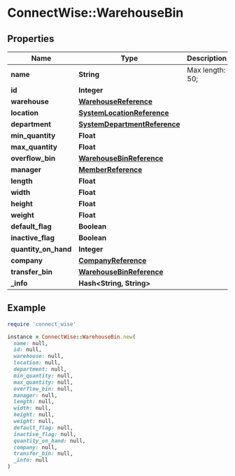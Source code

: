 # ConnectWise::WarehouseBin

## Properties

| Name | Type | Description | Notes |
| ---- | ---- | ----------- | ----- |
| **name** | **String** |  Max length: 50; |  |
| **id** | **Integer** |  | [optional] |
| **warehouse** | [**WarehouseReference**](WarehouseReference.md) |  | [optional] |
| **location** | [**SystemLocationReference**](SystemLocationReference.md) |  | [optional] |
| **department** | [**SystemDepartmentReference**](SystemDepartmentReference.md) |  | [optional] |
| **min_quantity** | **Float** |  | [optional] |
| **max_quantity** | **Float** |  | [optional] |
| **overflow_bin** | [**WarehouseBinReference**](WarehouseBinReference.md) |  | [optional] |
| **manager** | [**MemberReference**](MemberReference.md) |  | [optional] |
| **length** | **Float** |  | [optional] |
| **width** | **Float** |  | [optional] |
| **height** | **Float** |  | [optional] |
| **weight** | **Float** |  | [optional] |
| **default_flag** | **Boolean** |  | [optional] |
| **inactive_flag** | **Boolean** |  | [optional] |
| **quantity_on_hand** | **Integer** |  | [optional] |
| **company** | [**CompanyReference**](CompanyReference.md) |  | [optional] |
| **transfer_bin** | [**WarehouseBinReference**](WarehouseBinReference.md) |  | [optional] |
| **_info** | **Hash&lt;String, String&gt;** |  | [optional] |

## Example

```ruby
require 'connect_wise'

instance = ConnectWise::WarehouseBin.new(
  name: null,
  id: null,
  warehouse: null,
  location: null,
  department: null,
  min_quantity: null,
  max_quantity: null,
  overflow_bin: null,
  manager: null,
  length: null,
  width: null,
  height: null,
  weight: null,
  default_flag: null,
  inactive_flag: null,
  quantity_on_hand: null,
  company: null,
  transfer_bin: null,
  _info: null
)
```

